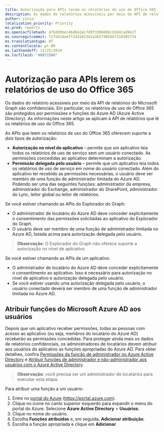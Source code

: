 ```yaml
---
title: Autorização para APIs lerem os relatórios de uso do Office 365
description: Os dados de relatórios acessíveis por meio da API de relatórios do Microsoft Graph são confidenciais e protegidos por permissões e funções do Azure AD (Azure Active Directory).
author: yixia
localization_priority: Priority
ms.prod: reports
ms.openlocfilehash: 4fbdd9bec46db414cfd9f330b698c93ddcad9e27
ms.sourcegitcommit: f27e81daeff242e623d1a3627405667310395734
ms.translationtype: HT
ms.contentlocale: pt-BR
ms.lasthandoff: 12/25/2019
ms.locfileid: "40871566"
---
```

# <a name="authorization-for-apis-to-read-office-365-usage-reports"></a>Autorização para APIs lerem os relatórios de uso do Office 365

Os dados do relatório acessíveis por meio da API de relatórios do Microsoft Graph são confidenciais. Em particular, os relatórios de uso do Office 365 são protegidos por permissões e funções do Azure AD (Azure Active Directory). As informações neste artigo se aplicam à API de relatórios que lê os relatórios de uso do Office 365.

As APIs que leem os relatórios de uso do Office 365 oferecem suporte a dois tipos de autorização:

- **Autorização no nível do aplicativo** – permite que um aplicativo leia todos os relatórios de uso de serviço sem um usuário conectado. As permissões concedidas ao aplicativo determinam a autorização. 
- **Permissão delegada pelo usuário** – permite que um aplicativo leia todos os relatórios de uso de serviço em nome do usuário conectado. Além do aplicativo ter recebido as permissões necessárias, o usuário deve ser membro de uma função de administrador limitada do Azure AD. Podendo ser uma das seguintes funções: administrador da empresa, administrador do Exchange, administrador do SharePoint, administrador do Lync, leitor global ou leitor de relatórios.

Se você estiver chamando as APIs do Explorador do Graph:

- O administrador de locatário do Azure AD deve conceder explicitamente o consentimento das permissões solicitadas ao aplicativo do Explorador do Graph.
- O usuário deve ser membro de uma função de administrador limitada no Azure AD, listada acima para autorização delegada pelo usuário.

>**Observação**: O Explorador do Graph não oferece suporte a autorização no nível de aplicativo.

Se você estiver chamando as APIs de um aplicativo:

- O administrador de locatário do Azure AD deve conceder explicitamente o consentimento ao aplicativo. Isso é necessário para autorização no nível de aplicativo e autorização delegada pelo usuário.
- Se você estiver usando uma autorização delegada pelo usuário, o usuário conectado deverá ser membro de uma função de administrador limitada no Azure AD.

## <a name="assign-azure-ad-roles-to-users"></a>Atribuir funções do Microsoft Azure AD aos usuários

Depois que um aplicativo receber permissões, todas as pessoas com acesso ao aplicativo (ou seja, membros do locatário do Azure AD) receberão as permissões concedidas. Para proteger ainda mais os dados de relatórios confidenciais, os administradores de locatários devem atribuir aos usuários do aplicativo as funções apropriadas do Azure AD. Para obter detalhes, confira [Permissões da função de administrador no Azure Active Directory](https://docs.microsoft.com/azure/active-directory/active-directory-assign-admin-roles-azure-portal) e [Atribuir funções de administrador e não-administrador aos usuários com o Azure Active Directory](https://docs.microsoft.com/azure/active-directory/active-directory-users-assign-role-azure-portal).

>**Observação:** você precisa ser um administrador de locatários para executar esta etapa.

Para atribuir uma função a um usuário:

1. Entre no [portal do Azure](https://portal.azure.com) (https://portal.azure.com).
2. Clique no ícone no canto superior esquerdo para expandir o menu do portal do Azure. Selecione **Azure Active Directory** > **Usuários**.
3. Clique no nome do usuário.
4. Escolha **Funções atribuídas** e, em seguida, **Adicionar atribuição**.
5. Escolha a função apropriada e clique em **Adicionar**.
